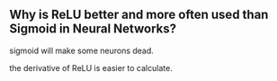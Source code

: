 ## Why is ReLU better and more often used than Sigmoid in Neural Networks?

sigmoid will make some neurons dead.

the derivative of ReLU is easier to calculate.
